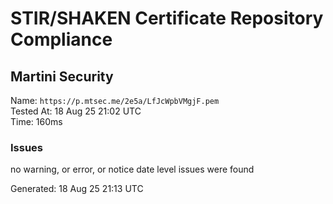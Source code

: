 # STIR/SHAKEN Certificate Repository Compliance

## Martini Security

Name: `https://p.mtsec.me/2e5a/LfJcWpbVMgjF.pem`\
Tested At: 18 Aug 25 21:02 UTC\
Time: 160ms

### Issues

no warning, or error, or notice date level issues were found

Generated: 18 Aug 25 21:13 UTC